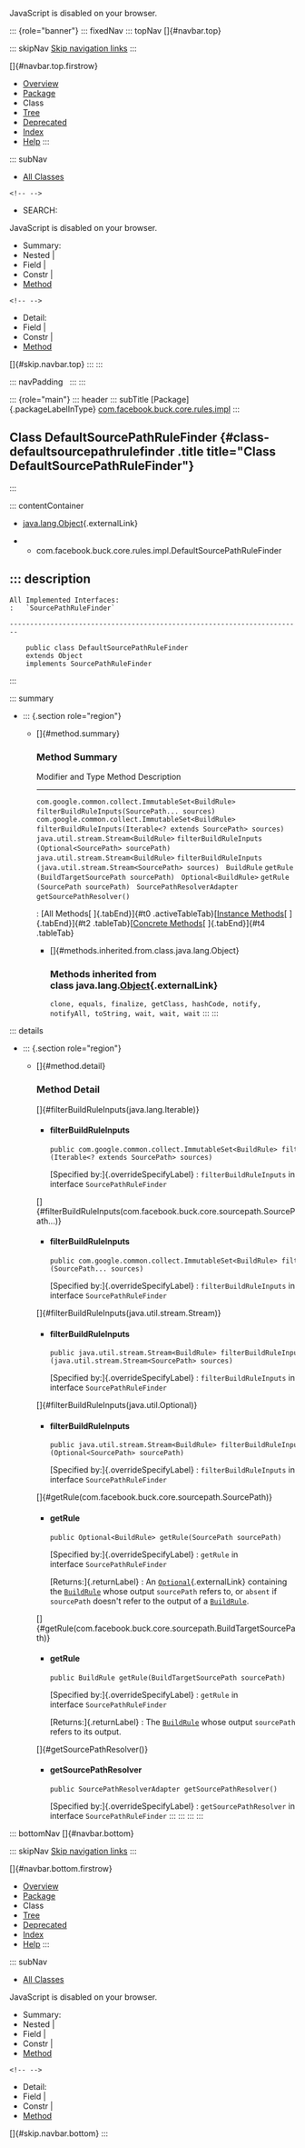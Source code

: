 <div>

JavaScript is disabled on your browser.

</div>

::: {role="banner"}
::: fixedNav
::: topNav
[]{#navbar.top}

::: skipNav
[Skip navigation links](#skip.navbar.top "Skip navigation links")
:::

[]{#navbar.top.firstrow}

-   [Overview](../../../../../../index.html)
-   [Package](package-summary.html)
-   Class
-   [Tree](package-tree.html)
-   [Deprecated](../../../../../../deprecated-list.html)
-   [Index](../../../../../../index-all.html)
-   [Help](../../../../../../help-doc.html)
:::

::: subNav
-   [All Classes](../../../../../../allclasses.html)

```{=html}
<!-- -->
```
-   SEARCH:

<div>

<div>

JavaScript is disabled on your browser.

</div>

</div>

<div>

-   Summary: 
-   Nested \| 
-   Field \| 
-   Constr \| 
-   [Method](#method.summary)

```{=html}
<!-- -->
```
-   Detail: 
-   Field \| 
-   Constr \| 
-   [Method](#method.detail)

</div>

[]{#skip.navbar.top}
:::
:::

::: navPadding
 
:::
:::

::: {role="main"}
::: header
::: subTitle
[Package]{.packageLabelInType} [com.facebook.buck.core.rules.impl](package-summary.html)
:::

## Class DefaultSourcePathRuleFinder {#class-defaultsourcepathrulefinder .title title="Class DefaultSourcePathRuleFinder"}
:::

::: contentContainer
-   [java.lang.Object](http://docs.oracle.com/javase/7/docs/api/java/lang/Object.html?is-external=true "class or interface in java.lang"){.externalLink}

-   -   com.facebook.buck.core.rules.impl.DefaultSourcePathRuleFinder

::: description
-   

    All Implemented Interfaces:
    :   `SourcePathRuleFinder`

    ------------------------------------------------------------------------

        public class DefaultSourcePathRuleFinder
        extends Object
        implements SourcePathRuleFinder
:::

::: summary
-   ::: {.section role="region"}
    -   []{#method.summary}

        ### Method Summary

          Modifier and Type                                     Method                                                                 Description
          ----------------------------------------------------- ---------------------------------------------------------------------- -------------
          `com.google.common.collect.ImmutableSet<BuildRule>`   `filterBuildRuleInputs​(SourcePath... sources)`                          
          `com.google.common.collect.ImmutableSet<BuildRule>`   `filterBuildRuleInputs​(Iterable<? extends SourcePath> sources)`         
          `java.util.stream.Stream<BuildRule>`                  `filterBuildRuleInputs​(Optional<SourcePath> sourcePath)`                
          `java.util.stream.Stream<BuildRule>`                  `filterBuildRuleInputs​(java.util.stream.Stream<SourcePath> sources)`    
          `BuildRule`                                           `getRule​(BuildTargetSourcePath sourcePath)`                             
          `Optional<BuildRule>`                                 `getRule​(SourcePath sourcePath)`                                        
          `SourcePathResolverAdapter`                           `getSourcePathResolver()`                                               

          : [All Methods[ ]{.tabEnd}]{#t0 .activeTableTab}[[Instance
          Methods](javascript:show(2);)[ ]{.tabEnd}]{#t2
          .tableTab}[[Concrete
          Methods](javascript:show(8);)[ ]{.tabEnd}]{#t4 .tableTab}

        -   []{#methods.inherited.from.class.java.lang.Object}

            ### Methods inherited from class java.lang.[Object](http://docs.oracle.com/javase/7/docs/api/java/lang/Object.html?is-external=true "class or interface in java.lang"){.externalLink}

            `clone, equals, finalize, getClass, hashCode, notify, notifyAll, toString, wait, wait, wait`
    :::
:::

::: details
-   ::: {.section role="region"}
    -   []{#method.detail}

        ### Method Detail

        []{#filterBuildRuleInputs(java.lang.Iterable)}

        -   #### filterBuildRuleInputs

            ``` methodSignature
            public com.google.common.collect.ImmutableSet<BuildRule> filterBuildRuleInputs​(Iterable<? extends SourcePath> sources)
            ```

            [Specified by:]{.overrideSpecifyLabel}
            :   `filterBuildRuleInputs` in
                interface `SourcePathRuleFinder`

        []{#filterBuildRuleInputs(com.facebook.buck.core.sourcepath.SourcePath...)}

        -   #### filterBuildRuleInputs

            ``` methodSignature
            public com.google.common.collect.ImmutableSet<BuildRule> filterBuildRuleInputs​(SourcePath... sources)
            ```

            [Specified by:]{.overrideSpecifyLabel}
            :   `filterBuildRuleInputs` in
                interface `SourcePathRuleFinder`

        []{#filterBuildRuleInputs(java.util.stream.Stream)}

        -   #### filterBuildRuleInputs

            ``` methodSignature
            public java.util.stream.Stream<BuildRule> filterBuildRuleInputs​(java.util.stream.Stream<SourcePath> sources)
            ```

            [Specified by:]{.overrideSpecifyLabel}
            :   `filterBuildRuleInputs` in
                interface `SourcePathRuleFinder`

        []{#filterBuildRuleInputs(java.util.Optional)}

        -   #### filterBuildRuleInputs

            ``` methodSignature
            public java.util.stream.Stream<BuildRule> filterBuildRuleInputs​(Optional<SourcePath> sourcePath)
            ```

            [Specified by:]{.overrideSpecifyLabel}
            :   `filterBuildRuleInputs` in
                interface `SourcePathRuleFinder`

        []{#getRule(com.facebook.buck.core.sourcepath.SourcePath)}

        -   #### getRule

            ``` methodSignature
            public Optional<BuildRule> getRule​(SourcePath sourcePath)
            ```

            [Specified by:]{.overrideSpecifyLabel}
            :   `getRule` in interface `SourcePathRuleFinder`

            [Returns:]{.returnLabel}
            :   An
                [`Optional`](http://docs.oracle.com/javase/7/docs/api/java/util/Optional.html?is-external=true "class or interface in java.util"){.externalLink}
                containing the
                [`BuildRule`](../BuildRule.html "interface in com.facebook.buck.core.rules")
                whose output `sourcePath` refers to, or `absent` if
                `sourcePath` doesn\'t refer to the output of a
                [`BuildRule`](../BuildRule.html "interface in com.facebook.buck.core.rules").

        []{#getRule(com.facebook.buck.core.sourcepath.BuildTargetSourcePath)}

        -   #### getRule

            ``` methodSignature
            public BuildRule getRule​(BuildTargetSourcePath sourcePath)
            ```

            [Specified by:]{.overrideSpecifyLabel}
            :   `getRule` in interface `SourcePathRuleFinder`

            [Returns:]{.returnLabel}
            :   The
                [`BuildRule`](../BuildRule.html "interface in com.facebook.buck.core.rules")
                whose output `sourcePath` refers to its output.

        []{#getSourcePathResolver()}

        -   #### getSourcePathResolver

            ``` methodSignature
            public SourcePathResolverAdapter getSourcePathResolver()
            ```

            [Specified by:]{.overrideSpecifyLabel}
            :   `getSourcePathResolver` in
                interface `SourcePathRuleFinder`
    :::
:::
:::
:::

::: bottomNav
[]{#navbar.bottom}

::: skipNav
[Skip navigation links](#skip.navbar.bottom "Skip navigation links")
:::

[]{#navbar.bottom.firstrow}

-   [Overview](../../../../../../index.html)
-   [Package](package-summary.html)
-   Class
-   [Tree](package-tree.html)
-   [Deprecated](../../../../../../deprecated-list.html)
-   [Index](../../../../../../index-all.html)
-   [Help](../../../../../../help-doc.html)
:::

::: subNav
-   [All Classes](../../../../../../allclasses.html)

<div>

<div>

JavaScript is disabled on your browser.

</div>

</div>

<div>

-   Summary: 
-   Nested \| 
-   Field \| 
-   Constr \| 
-   [Method](#method.summary)

```{=html}
<!-- -->
```
-   Detail: 
-   Field \| 
-   Constr \| 
-   [Method](#method.detail)

</div>

[]{#skip.navbar.bottom}
:::
